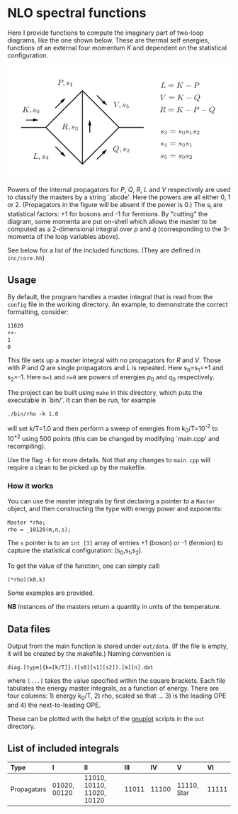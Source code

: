 # NLO spectral functions

Here I provide functions to compute the imaginary part of 
two-loop diagrams, like the one shown below.
These are thermal self energies, functions of an external four momentum _K_
and dependent on the statistical configuration.

![Labelling of generic two-loop diagram](inc/twoloop.png?raw=true "2-loop")

Powers of the internal propagators for _P_, _Q_, _R_, _L_ and _V_ respectively are 
used to classify the masters by a string `abcde'.
Here the powers are all either 0, 1 or 2. 
(Propagators in the figure will be absent if the power is 0.)
The s<sub>i</sub> are statistical factors: +1 for bosons and -1 for fermions.
By "cutting" the diagram, some momenta are put on-shell which allows
the master to be computed as a 2-dimensional integral over _p_ and _q_
(corresponding to the 3-momenta of the loop variables above).

See below for a list of the included functions.
(They are defined in `inc/core.hh`)

## Usage

By default, the program handles a master integral that is read from the
`config` file in the working directory. 
An example, to demonstrate the correct formatting, consider:
```
11020
++-
1
0
```
This file sets up a master integral with no propagators for _R_ and _V_.
Those with _P_ and _Q_ are single propagators and _L_ is repeated.
Here s<sub>0</sub>=s<sub>1</sub>=+1 and s<sub>2</sub>=-1.
Here `m=1` and `n=0` are  powers of energies 
_p_<sub>0</sub> and _q_<sub>0</sub> respectively.

The project can be built using `make` in this directory,
which puts the executable in `bin/'.
It can then be run, for example
```
./bin/rho -k 1.0
```
will set k/T=1.0 and then perform a sweep of energies from
k<sub>0</sub>/T=10<sup>-2</sup> to 10<sup>+2</sup> using
500 points (this can be changed by modifying `main.cpp' and 
recompiling).

Use the flag `-h` for more details.
Not that any changes to `main.cpp` will require a clean to be picked up
by the makefile.

### How it works

You can use the master integrals by first declaring
a pointer to a `Master` object, and then constructing
the type with energy power and exponents:
```
Master *rho;
rho = _10120(m,n,s);
```
The `s` pointer is to an `int [3]` array of entries +1 (boson)
or -1 (fermion) to capture the statistical 
configuration: (s<sub>0</sub>,s<sub>1</sub>,s<sub>2</sub>).

To get the value of the function, one can simply call:
```
(*rho)(k0,k)
```
Some examples are provided.


**NB** Instances of the masters return a quantity in units
of the temperature.


## Data files

Output from the main function is stored under `out/data`. 
(If the file is empty, it will be created by the makefile.)
Naming convention is
```
diag.[type]{k=[k/T]}.([s0][s1][s2]).[m][n].dat
```
where `[...]` takes the value specified within the square brackets.
Each file tabulates the energy master integrals, as a function of energy.
There are four columns: 1) energy k<sub>0</sub>/T, 2) rho, scaled so that ...
3) is the leading OPE and 4) the next-to-leading OPE.

These can be plotted with the helpt of the [gnuplot](https://www.gnuplot.info)
scripts in the `out` directory.


## List of included integrals

| Type        | I            | II                         | III   | IV    | V           | VI    |
|:------------|:-------------|:---------------------------|:------|:------|:------------|:------|
| Propagatars | 01020, 00120 | 11010, 10110, 11020, 10120 | 11011 | 11100 | 11110, Star | 11111 |

